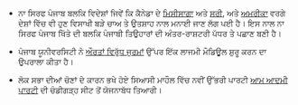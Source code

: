 - ਨਾ ਸਿਰਫ ਪੰਜਾਬ ਬਲਕਿ ਵਿਦੇਸ਼ਾਂ ਜਿਵੇਂ ਕਿ ਕੈਨੇਡਾ ਦੇ [ਮਿਸੀਸਾਗਾ](http://www.orangeville.com/community-story/4453361-punjabis-set-to-celebrate-vaisakhi-this-weekend/) ਅਤੇ [ਸਰੀ](http://604now.com/2014/03/surrey-vaisakhi-parade-2014/), ਅਤੇ [ਅਮਰੀਕਾ](http://americanturban.com/2012/04/13/new-york-city-sikhs-to-hold-nagar-kirtan-next-saturday-april-21/) ਵਰਗੇ ਦੇਸ਼ਾਂ ਵਿੱਚ ਵੀ ਹੁਣ ਵਿਸਾਖੀ ਬੜੇ ਚਾਅ ਤੇ ਉਤਸ਼ਾਹ ਨਾਲ ਮਨਾਈ ਜਾਣ ਲੱਗ ਪਈ ਹੈ। ਇਸ ਨਾਲ ਨਾ ਸਿਰਫ ਪੰਜਾਬ ਖਿੱਤੇ ਦੀ ਬਲਕਿ ਪੰਜਾਬੀ ਤਿਉਹਾਰਾਂ ਦੀ ਅੰਤਰ-ਰਾਸ਼ਟਰੀ ਪੱਧਰ ਤੇ ਪਛਾਣ ਬਣੀ ਹੈ।

- ਪੰਜਾਬ ਯੂਨੀਵਰਸਿਟੀ ਨੇ [ਔਰਤਾਂ ਵਿਰੁੱਧ ਜੁਰਮਾਂ](http://timesofindia.indiatimes.com/city/chandigarh/Compulsory-crime-against-women-module-at-PU-from-coming-session/articleshow/33476994.cms) ਉੱਪਰ ਇੱਕ ਲਾਜਮੀ ਮੌਡਿਊਲ ਸ਼ੁਰੂ ਕਰਨ ਦਾ ਉਪਰਾਲਾ ਕੀਤਾ ਹੈ।

- ਲੋਕ ਸਭਾ ਦੀਆਂ ਚੋਣਾਂ ਦੇ ਕਾਰਨ ਭਖੇ ਹੋਏ ਸਿਆਸੀ ਮਾਹੌਲ ਵਿੱਚ ਨਵੀਂ ਉੱਭਰੀ ਪਾਰਟੀ [ਆਮ ਆਦਮੀ ਪਾਰਟੀ](http://www.hindustantimes.com/punjab/chandigarh/aap-s-a-team/article1-1204042.aspx) ਦੀ ਚੰਡੀਗੜ੍ਹ ਸੀਟ ਤੋਂ ਯੋਜਨਾਬੱਧ ਤਿਆਰੀ।

